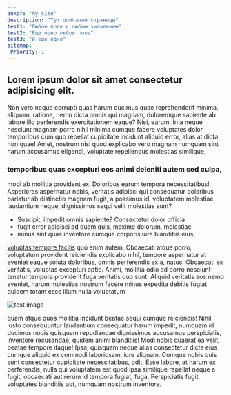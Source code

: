 ```yaml
---
ankor: "My site"
description: "Тут описание страницы"
test1: "Любое поле с любым значением"
test2: "Еще одно любое поле"
test3: "И еще одно"
sitemap:
 Priority: 1
---
```


## Lorem ipsum dolor sit amet consectetur adipisicing elit.

Non vero neque corrupti quas harum ducimus quae reprehenderit minima, aliquam, ratione, nemo dicta omnis qui magnam, doloremque sapiente ab labore illo perferendis exercitationem eaque? Nisi, earum. In a neque nesciunt magnam porro nihil minima cumque facere voluptates dolor temporibus cum quo repellat cupiditate incidunt aliquid error, alias at dicta non quae! Amet, nostrum nisi quod explicabo vero magnam numquam sint harum accusamus eligendi, voluptate repellendus molestias similique, 

### temporibus quas excepturi eos animi deleniti autem sed culpa, 

modi ab mollitia provident ex. Doloribus earum tempora necessitatibus! Asperiores aspernatur nobis, veritatis adipisci qui consequatur doloribus pariatur ab distinctio magnam fugit, a possimus id, voluptatem molestiae laudantium neque, dignissimos sequi velit molestias sunt? 

- Suscipit, impedit omnis sapiente? Consectetur dolor officia 
- fugit error adipisci ad quam quis, maxime dolorum, molestiae 
- minus sint quas inventore cumque corporis iure blanditiis eius, 

[voluptas tempore facilis]() quo enim autem. Obcaecati atque porro, voluptatum provident reiciendis explicabo nihil, tempore aspernatur at eveniet eaque soluta doloribus, omnis perferendis ex a, natus. Obcaecati ex veritatis, voluptas excepturi optio. Animi, mollitia odio ad porro nesciunt tenetur tempora provident fuga veritatis quo sunt. Aliquid veritatis eos nemo eveniet, harum molestias nostrum facere minus expedita debitis fugiat quidem totam esse illum nulla voluptatum 

![test image](/img/test.jpg)

quam atque quos mollitia incidunt beatae sequi cumque reiciendis! Nihil, iusto consequuntur laudantium consequatur harum impedit, numquam id ducimus nobis quisquam repudiandae dignissimos accusamus perspiciatis, inventore recusandae, quidem animi blanditiis! Modi nobis quaerat ea velit, beatae tempore itaque! Ipsa, quisquam neque alias consectetur dicta eius cumque aliquid ex commodi laboriosam, iure aliquam. Cumque nobis quis sunt consectetur cupiditate necessitatibus, odit. Esse labore, at harum ex perferendis, nulla qui voluptatem est quod ipsa similique repellat neque a fugit, obcaecati aut rerum id tempora fugiat, fuga. Perspiciatis fugit voluptates blanditiis aut, numquam nostrum inventore.